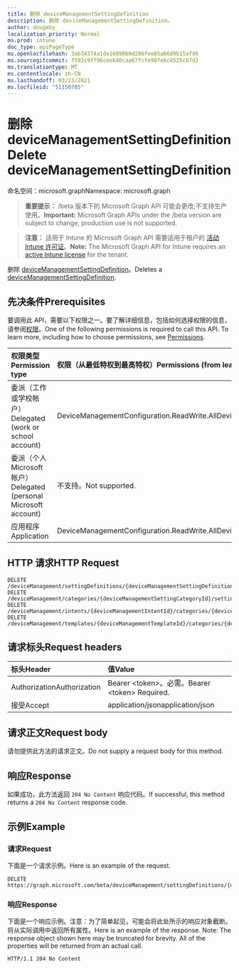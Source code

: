 ```yaml
---
title: 删除 deviceManagementSettingDefinition
description: 删除 deviceManagementSettingDefinition。
author: dougeby
localization_priority: Normal
ms.prod: intune
doc_type: apiPageType
ms.openlocfilehash: 3ab34374a1de16890b9d206fee05a66d9b15afd6
ms.sourcegitcommit: f592c9ff96ceeb40caa67fcfe90fe6c8525cb7d2
ms.translationtype: MT
ms.contentlocale: zh-CN
ms.lasthandoff: 03/23/2021
ms.locfileid: "51150785"
---
```

# <a name="delete-devicemanagementsettingdefinition"></a><span data-ttu-id="0afcc-103">删除 deviceManagementSettingDefinition</span><span class="sxs-lookup"><span data-stu-id="0afcc-103">Delete deviceManagementSettingDefinition</span></span>

<span data-ttu-id="0afcc-104">命名空间：microsoft.graph</span><span class="sxs-lookup"><span data-stu-id="0afcc-104">Namespace: microsoft.graph</span></span>

> <span data-ttu-id="0afcc-105">**重要提示：** /beta 版本下的 Microsoft Graph API 可能会更改;不支持生产使用。</span><span class="sxs-lookup"><span data-stu-id="0afcc-105">**Important:** Microsoft Graph APIs under the /beta version are subject to change; production use is not supported.</span></span>

> <span data-ttu-id="0afcc-106">**注意：** 适用于 Intune 的 Microsoft Graph API 需要适用于租户的 [活动 Intune 许可证](https://go.microsoft.com/fwlink/?linkid=839381)。</span><span class="sxs-lookup"><span data-stu-id="0afcc-106">**Note:** The Microsoft Graph API for Intune requires an [active Intune license](https://go.microsoft.com/fwlink/?linkid=839381) for the tenant.</span></span>

<span data-ttu-id="0afcc-107">删除 [deviceManagementSettingDefinition](../resources/intune-deviceintent-devicemanagementsettingdefinition.md)。</span><span class="sxs-lookup"><span data-stu-id="0afcc-107">Deletes a [deviceManagementSettingDefinition](../resources/intune-deviceintent-devicemanagementsettingdefinition.md).</span></span>

## <a name="prerequisites"></a><span data-ttu-id="0afcc-108">先决条件</span><span class="sxs-lookup"><span data-stu-id="0afcc-108">Prerequisites</span></span>
<span data-ttu-id="0afcc-p101">要调用此 API，需要以下权限之一。要了解详细信息，包括如何选择权限的信息，请参阅[权限](/graph/permissions-reference)。</span><span class="sxs-lookup"><span data-stu-id="0afcc-p101">One of the following permissions is required to call this API. To learn more, including how to choose permissions, see [Permissions](/graph/permissions-reference).</span></span>

|<span data-ttu-id="0afcc-111">权限类型</span><span class="sxs-lookup"><span data-stu-id="0afcc-111">Permission type</span></span>|<span data-ttu-id="0afcc-112">权限（从最低特权到最高特权）</span><span class="sxs-lookup"><span data-stu-id="0afcc-112">Permissions (from least to most privileged)</span></span>|
|:---|:---|
|<span data-ttu-id="0afcc-113">委派（工作或学校帐户）</span><span class="sxs-lookup"><span data-stu-id="0afcc-113">Delegated (work or school account)</span></span>|<span data-ttu-id="0afcc-114">DeviceManagementConfiguration.ReadWrite.All</span><span class="sxs-lookup"><span data-stu-id="0afcc-114">DeviceManagementConfiguration.ReadWrite.All</span></span>|
|<span data-ttu-id="0afcc-115">委派（个人 Microsoft 帐户）</span><span class="sxs-lookup"><span data-stu-id="0afcc-115">Delegated (personal Microsoft account)</span></span>|<span data-ttu-id="0afcc-116">不支持。</span><span class="sxs-lookup"><span data-stu-id="0afcc-116">Not supported.</span></span>|
|<span data-ttu-id="0afcc-117">应用程序</span><span class="sxs-lookup"><span data-stu-id="0afcc-117">Application</span></span>|<span data-ttu-id="0afcc-118">DeviceManagementConfiguration.ReadWrite.All</span><span class="sxs-lookup"><span data-stu-id="0afcc-118">DeviceManagementConfiguration.ReadWrite.All</span></span>|

## <a name="http-request"></a><span data-ttu-id="0afcc-119">HTTP 请求</span><span class="sxs-lookup"><span data-stu-id="0afcc-119">HTTP Request</span></span>
<!-- {
  "blockType": "ignored"
}
-->
``` http
DELETE /deviceManagement/settingDefinitions/{deviceManagementSettingDefinitionId}
DELETE /deviceManagement/categories/{deviceManagementSettingCategoryId}/settingDefinitions/{deviceManagementSettingDefinitionId}
DELETE /deviceManagement/intents/{deviceManagementIntentId}/categories/{deviceManagementIntentSettingCategoryId}/settingDefinitions/{deviceManagementSettingDefinitionId}
DELETE /deviceManagement/templates/{deviceManagementTemplateId}/categories/{deviceManagementTemplateSettingCategoryId}/settingDefinitions/{deviceManagementSettingDefinitionId}
```

## <a name="request-headers"></a><span data-ttu-id="0afcc-120">请求标头</span><span class="sxs-lookup"><span data-stu-id="0afcc-120">Request headers</span></span>
|<span data-ttu-id="0afcc-121">标头</span><span class="sxs-lookup"><span data-stu-id="0afcc-121">Header</span></span>|<span data-ttu-id="0afcc-122">值</span><span class="sxs-lookup"><span data-stu-id="0afcc-122">Value</span></span>|
|:---|:---|
|<span data-ttu-id="0afcc-123">Authorization</span><span class="sxs-lookup"><span data-stu-id="0afcc-123">Authorization</span></span>|<span data-ttu-id="0afcc-124">Bearer &lt;token&gt;。必需。</span><span class="sxs-lookup"><span data-stu-id="0afcc-124">Bearer &lt;token&gt; Required.</span></span>|
|<span data-ttu-id="0afcc-125">接受</span><span class="sxs-lookup"><span data-stu-id="0afcc-125">Accept</span></span>|<span data-ttu-id="0afcc-126">application/json</span><span class="sxs-lookup"><span data-stu-id="0afcc-126">application/json</span></span>|

## <a name="request-body"></a><span data-ttu-id="0afcc-127">请求正文</span><span class="sxs-lookup"><span data-stu-id="0afcc-127">Request body</span></span>
<span data-ttu-id="0afcc-128">请勿提供此方法的请求正文。</span><span class="sxs-lookup"><span data-stu-id="0afcc-128">Do not supply a request body for this method.</span></span>

## <a name="response"></a><span data-ttu-id="0afcc-129">响应</span><span class="sxs-lookup"><span data-stu-id="0afcc-129">Response</span></span>
<span data-ttu-id="0afcc-130">如果成功，此方法返回 `204 No Content` 响应代码。</span><span class="sxs-lookup"><span data-stu-id="0afcc-130">If successful, this method returns a `204 No Content` response code.</span></span>

## <a name="example"></a><span data-ttu-id="0afcc-131">示例</span><span class="sxs-lookup"><span data-stu-id="0afcc-131">Example</span></span>

### <a name="request"></a><span data-ttu-id="0afcc-132">请求</span><span class="sxs-lookup"><span data-stu-id="0afcc-132">Request</span></span>
<span data-ttu-id="0afcc-133">下面是一个请求示例。</span><span class="sxs-lookup"><span data-stu-id="0afcc-133">Here is an example of the request.</span></span>
``` http
DELETE https://graph.microsoft.com/beta/deviceManagement/settingDefinitions/{deviceManagementSettingDefinitionId}
```

### <a name="response"></a><span data-ttu-id="0afcc-134">响应</span><span class="sxs-lookup"><span data-stu-id="0afcc-134">Response</span></span>
<span data-ttu-id="0afcc-p102">下面是一个响应示例。注意：为了简单起见，可能会将此处所示的响应对象截断。将从实际调用中返回所有属性。</span><span class="sxs-lookup"><span data-stu-id="0afcc-p102">Here is an example of the response. Note: The response object shown here may be truncated for brevity. All of the properties will be returned from an actual call.</span></span>
``` http
HTTP/1.1 204 No Content
```




